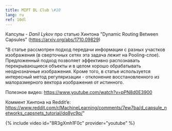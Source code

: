 ```yaml
---
title: MIPT DL Club \#10
lang: ru
ref: 10dl
---
```


Капсулы - _Danil Lykov_ про статью Хинтона "Dynamic Routing Between Capsules" (https://arxiv.org/abs/1710.09829)

"В статье рассмотрен подход передачи информации с разных участков изображения (в сверточных сетях эта задача лежит на Pooling-слое).
Предложенный подход позволяет эффективно распознавать перекрывающиеся объекты и в целом хорошо обрабатывать неоднозначные изображения. Кроме того, в статье используется интересный метод регуляризации - отклонение восстановленного из малоразмерного вектора изображения от истинного.

Полезное видео: https://www.youtube.com/watch?v=pPN8d0E3900

Коммент Хинтона на Reddit’e: https://www.reddit.com/r/MachineLearning/comments/7ew7ba/d_capsule_networks_capsnets_tutorial/dq8yc9p/"

{% include video id="8R3gXmh1F0c" provider="youtube" %}
